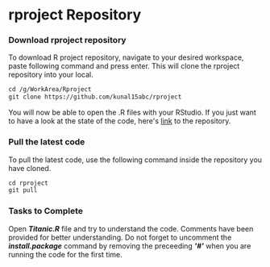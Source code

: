 # rproject Repository

### Download rproject repository
To download R project repository, navigate to your desired workspace, paste following command and press enter. This will clone the rproject repository into your local.

```markdown
cd /g/WorkArea/Rproject
git clone https://github.com/kunal15abc/rproject
```
You will now be able to open the .R files with your RStudio.
If you just want to have a look at the state of the code, here's [link](https://github.com/kunal15abc/rproject) to the repository.

### Pull the latest code
To pull the latest code, use the following command inside the repository you have cloned.

```markdown
cd rproject
git pull
```

### Tasks to Complete
Open ___Titanic.R___ file and try to understand the code. Comments have been provided for better understanding. Do not forget to uncomment the ___install.package___ command by removing the preceeding ___'#'___ when you are running the code for the first time.
